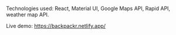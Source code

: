 Technologies used: React, Material UI, Google Maps API, Rapid API, weather map API.

Live demo: https://backpackr.netlify.app/
